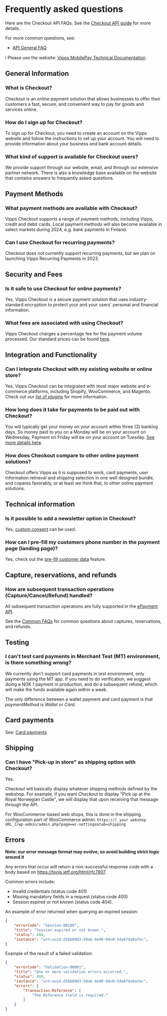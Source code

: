 <!-- START_METADATA
---
title: Checkout API Frequently Asked Questions
sidebar_label: FAQ
sidebar_position: 24
description: Frequently asked questions for the Checkout API.
pagination_next: null
pagination_prev: null
---
END_METADATA -->

# Frequently asked questions

Here are the Checkout API FAQs.
See the
[Checkout API guide](vipps-checkout-api.md)
for more details.

For more common questions, see:

* [API General FAQ](https://developer.vippsmobilepay.com/docs/faqs)

<!-- START_COMMENT -->
ℹ️ Please use the website:
[Vipps MobilePay Technical Documentation](https://developer.vippsmobilepay.com/docs/APIs/checkout-api>).
<!-- END_COMMENT -->

## General Information

### What is Checkout?
Checkout is an online payment solution that allows businesses to offer their customers a fast, secure, and convenient way to pay for goods and services online.

### How do I sign up for Checkout?
To sign up for Checkout, you need to create an account on the Vipps website and follow the instructions to set up your account. You will need to provide information about your business and bank account details.

### What kind of support is available for Checkout users?
We provide support through our website, email, and through our extensive partner network. There is also a knowledge base available on the website that contains answers to frequently asked questions.

## Payment Methods

### What payment methods are available with Checkout?
Vipps Checkout supports a range of payment methods, including Vipps, credit and debit cards. Local payment methods will also become available in select markets during 2024, e.g. bank payments in Finland.

### Can I use Checkout for recurring payments?
Checkout does not currently support recurring payments, but we plan on launching Vipps Recurring Payments in 2023.

## Security and Fees

### Is it safe to use Checkout for online payments?
Yes, Vipps Checkout is a secure payment solution that uses industry-standard encryption to protect your and your users' personal and financial information.

### What fees are associated with using Checkout?
Vipps Checkout charges a percentage fee for the payment volume processed. Our standard prices can be found [here](https://vipps.no/alle-priser/bedrift/).

## Integration and Functionality

### Can I integrate Checkout with my existing website or online store?
Yes, Vipps Checkout can be integrated with most major website and e-commerce platforms, including Shopify, WooCommerce, and Magento. Check out our [list of plugins](https://developer.vippsmobilepay.com/docs/plugins/) for more information.

### How long does it take for payments to be paid out with Checkout?
You will typically get your money on your account within three (3) banking days. So money paid to you on a Monday will be on your account on Wednesday, Payment on Friday will be on your account on Tuesday. [See more details here](https://developer.vippsmobilepay.com/docs/settlements/).

### How does Checkout compare to other online payment solutions?
Checkout offers Vipps as it is supposed to work, card payments, user information retrieval and shipping selection in one well designed bundle, and copares favorably, or at least we think that, to other online payment solutions.

## Technical information

### Is it possible to add a newsletter option in Checkout?

Yes, [custom consent](https://developer.vippsmobilepay.com/docs/APIs/checkout-api/vipps-checkout-api/#custom-consent) can be used.

### How can I pre-fill my customers phone number in the payment page (landing page)?

Yes, check out the [pre-fill customer data](https://developer.vippsmobilepay.com/docs/APIs/checkout-api/vipps-checkout-api/#prefill-customer-data) feature.

## Capture, reservations, and refunds

### How are subsequent transaction operations (Capture/Cancel/Refund) handled?

All subsequent transaction operations are fully supported in the
[ePayment API](https://developer.vippsmobilepay.com/docs/APIs/epayment-api).

See the [Common FAQs](https://developer.vippsmobilepay.com/docs/faqs) for common
questions about captures, reservations, and refunds.

## Testing

### I can't test card payments in Merchant Test (MT) environment, is there something wrong?

We currently don't support card payments in test environment, only payments using the MT app. If you need to do verification, we suggest doing a NOK 1 payment in production, and do a subsequent refund, which will make the funds available again within a week.

The only difference between a wallet payment and card payment is that *paymentMethod* is *Wallet* or *Card*.

## Card payments

See:
[Card payments](https://developer.vippsmobilepay.com/docs/faqs/users-and-payments-faq/#card-payments)

## Shipping

### Can I have "Pick-up in store" as shipping option with Checkout?

Yes.

*Checkout* will basically display whatever shipping methods defined by the webshop.
For example, if you want *Checkout*  to display "Pick up at the Royal Norwegian Castle", we will display that upon receiving that message through the API.

For WooCommerce-based web shops, this is done in the shipping configuration part of WooCommerce admin:
`https://[_your webshop URL_]/wp-admin/admin.php?page=wc-settings&tab=shipping`

## Errors

**Note: our error message format may evolve, so avoid building strict logic around it**

Any errors that occur will return a non-successful response code with a body based on <https://tools.ietf.org/html/rfc7807>.

Common errors include:

* Invalid credentials (status code 401)
* Missing mandatory fields in a request (status code 400)
* Session expired or not known (status code 404).

An example of error returned when querying an expired session:

```json
{
    "errorCode": "Session-00100",
    "title": "Session expired or not known.",
    "status": 404,
    "instance": "urn:uuid:d1bb89d3-50ab-4e90-94c0-54a67da0a7ec",
}
```

Example of the result of a failed validation:
```json
{
    "errorCode": "Validation-00001",
    "title": "One or more validation errors occurred.",
    "status": 400,
    "instance": "urn:uuid:d1bb89d3-50ab-4e90-94c0-54a67da0a7ec",
    "errors": {
        "Transaction.Reference": [
            "The Reference field is required."
        ]
    }
}
```
